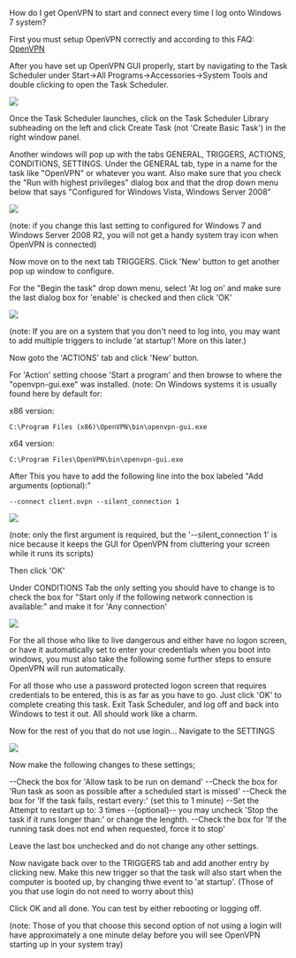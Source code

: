 How do I get OpenVPN to start and connect every time I log onto Windows 7 system? 

First you must setup OpenVPN correctly and according to this FAQ: [OpenVPN](https://www.feralhosting.com/faq/view?question=5)

After you have set up OpenVPN GUI properly, start by navigating to the Task Scheduler under Start->All Programs->Accessories->System Tools and double clicking to open the Task Scheduler.

![](https://raw.github.com/feralhosting/feralfilehosting/master/Feral%20Wiki/Installable%20software/OpenVPN%20-%20start%20and%20connect%20everytime%20I%20log%20onto%20a%20Windows%207%20system/1.jpg)

Once the Task Scheduler launches, click on the Task Scheduler Library subheading on the left and click Create Task (not 'Create Basic Task') in the right window panel.

Another windows will pop up with the tabs GENERAL, TRIGGERS, ACTIONS, CONDITIONS, SETTINGS. 
Under the GENERAL tab, type in a name for the task like "OpenVPN" or whatever you want. 
Also make sure that you check the "Run with highest privileges" dialog box and that the drop down menu below that says "Configured for Windows Vista, Windows Server 2008"

![](https://raw.github.com/feralhosting/feralfilehosting/master/Feral%20Wiki/Installable%20software/OpenVPN%20-%20start%20and%20connect%20everytime%20I%20log%20onto%20a%20Windows%207%20system/2.jpg)

(note: if you change this last setting to configured for Windows 7 and Windows Server 2008 R2, you will not get a handy system tray icon when OpenVPN is connected)

Now move on to the next tab TRIGGERS. Click 'New' button to get another pop up window to configure.

For the "Begin the task" drop down menu, select 'At log on' and make sure the last dialog box for 'enable' is checked and then click 'OK'

![](https://raw.github.com/feralhosting/feralfilehosting/master/Feral%20Wiki/Installable%20software/OpenVPN%20-%20start%20and%20connect%20everytime%20I%20log%20onto%20a%20Windows%207%20system/3.jpg)

(note: If you are on a system that you don't need to log into, you may want to add multiple triggers to include 'at startup'! More on this later.)

Now goto the 'ACTIONS' tab and click 'New' button.

For 'Action' setting choose 'Start a program' and then browse to where the "openvpn-gui.exe" was installed.
(note: On Windows systems it is usually found here by default for:

x86 version:

```
C:\Program Files (x86)\OpenVPN\bin\openvpn-gui.exe
```

x64 version:

```
C:\Program Files\OpenVPN\bin\openvpn-gui.exe
```

After This you have to add the following line into the box labeled "Add arguments (optional):"

```
--connect client.ovpn --silent_connection 1
```

![](https://raw.github.com/feralhosting/feralfilehosting/master/Feral%20Wiki/Installable%20software/OpenVPN%20-%20start%20and%20connect%20everytime%20I%20log%20onto%20a%20Windows%207%20system/4.jpg)

(note: only the first argument is required, but the '--silent_connection 1' is nice because it keeps the GUI for OpenVPN from cluttering your screen while it runs its scripts)

Then click 'OK'

Under CONDITIONS Tab the only setting you should have to change is to check the box for "Start only if the following network connection is available:" and make it for 'Any connection'

![](https://raw.github.com/feralhosting/feralfilehosting/master/Feral%20Wiki/Installable%20software/OpenVPN%20-%20start%20and%20connect%20everytime%20I%20log%20onto%20a%20Windows%207%20system/5.jpg)

For the all those who like to live dangerous and either have no logon screen, or have it automatically set to enter your credentials when you boot into windows, you must also take the following some further steps to ensure OpenVPN will run automatically.

For all those who use a password protected logon screen that requires credentials to be entered, this is as far as you have to go.
Just click 'OK' to complete creating this task. Exit Task Scheduler, and log off and back into Windows to test it out. 
All should work like a charm.

Now for the rest of you that do not use login... Navigate to the SETTINGS

![](https://raw.github.com/feralhosting/feralfilehosting/master/Feral%20Wiki/Installable%20software/OpenVPN%20-%20start%20and%20connect%20everytime%20I%20log%20onto%20a%20Windows%207%20system/6.jpg)

Now make the following changes to these settings;

--Check the box for 'Allow task to be run on demand'
--Check the box for 'Run task as soon as possible after a scheduled start is missed'
--Check the box for 'If the task fails, restart every:' (set this to 1 minute)
--Set the Attempt to restart up to: 3 times
--(optional)-- you may uncheck 'Stop the task if it runs longer than:' or change the lenghth.
--Check the box for 'If the running task does not end when requested, force it to stop'

Leave the last box unchecked and do not change any other settings.

Now navigate back over to the TRIGGERS tab and add another entry by clicking new. 
Make this new trigger so that the task will also start when the computer is booted up, by changing thwe event to 'at startup'. (Those of you that use login do not need to worry about this)

Click OK and all done. You can test by either rebooting or logging off. 

(note: Those of you that choose this second option of not using a login will have approximately a one minute delay before you will see OpenVPN starting up in your system tray)
